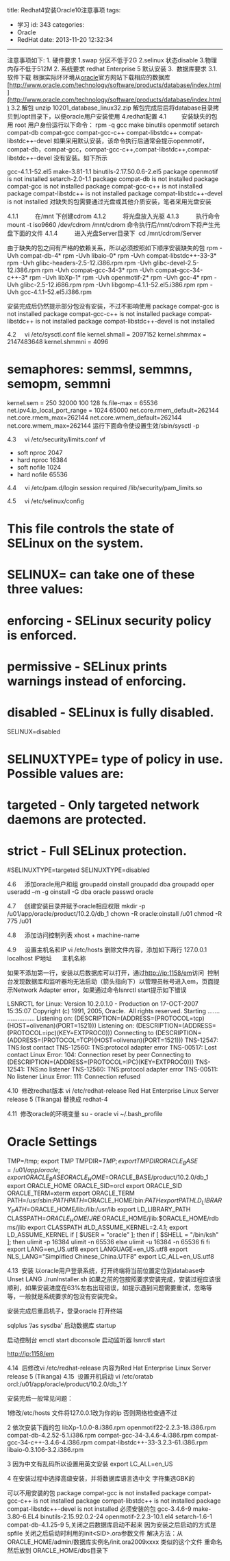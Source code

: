 title: Redhat4安装Oracle10注意事项
tags:
  - 学习
id: 343
categories:
  - Oracle
  - RedHat
date: 2013-11-20 12:32:34
---

<span style="font-size:14px">注意事项如下:
1\. 硬件要求
1.swap 分区不低于2G
2.selinux 状态disable
3.物理内存不低于512M
2\. 系统要求
redhat Enterprise 5 默认安装
3\.  数据库要求
3.1.软件下载
根据实际环环境从[oracle](http://www.itpub.net/pubtree/?node=1)官方网站下载相应的数据库
[http://www.oracle.com/technology/software/products/database/index.html](http://www.oracle.com/technology/software/products/database/index.html)
3.2.解包
unzip 10201_database_linux32.zip
解包完成后后将database目录拷贝到/opt目录下，以便oracle用户安装使用
4.redhat配置
4.1         安装缺失的包
用 root 用户身份运行以下命令：
rpm -q gcc make binutils openmotif setarch compat-db compat-gcc compat-gcc-c++ compat-libstdc++ compat-libstdc++-devel
如果采用默认安装，该命令执行后通常会提示openmotif，compat-db，compat-gcc，compat-gcc-c++,compat-libstdc++,compat-libstdc++-devel 没有安装。如下所示

gcc-4.1.1-52.el5
make-3.81-1.1
binutils-2.17.50.0.6-2.el5
package openmotif is not installed
setarch-2.0-1.1
package compat-db is not installed
package compat-gcc is not installed
package compat-gcc-c++ is not installed
package compat-libstdc++ is not installed
package compat-libstdc++-devel is not installed
对缺失的包需要通过光盘或其他介质安装，笔者采用光盘安装

4.1.1          在/mnt 下创建cdrom
4.1.2          将光盘放入光驱
4.1.3          执行命令 mount -t iso9660 /dev/cdrom /mnt/cdrom
命令执行后/mnt/cdrom下将产生光盘下面的文件
4.1.4          进入光盘Server目录下  cd /mnt/cdrom/Server

由于缺失的包之间有严格的依赖关系，所以必须按照如下顺序安装缺失的包
rpm -Uvh compat-db-4*
rpm -Uvh libaio-0*
rpm -Uvh compat-libstdc++-33-3*
rpm -Uvh glibc-headers-2.5-12.i386.rpm
rpm -Uvh glibc-devel-2.5-12.i386.rpm
rpm -Uvh compat-gcc-34-3*
rpm -Uvh compat-gcc-34-c++-3*
rpm -Uvh libXp-1*
rpm -Uvh openmotif-2*
rpm -Uvh gcc-4*
rpm -Uvh glibc-2.5-12.i686.rpm
rpm -Uvh libgomp-4.1.1-52.el5.i386.rpm
rpm -Uvh gcc-4.1.1-52.el5.i386.rpm

安装完成后仍然提示部分包没有安装，不过不影响使用
package compat-gcc is not installed
package compat-gcc-c++ is not installed
package compat-libstdc++ is not installed
package compat-libstdc++-devel is not installed

4.2     vi /etc/sysctl.conf file
kernel.shmall = 2097152
kernel.shmmax = 2147483648
kernel.shmmni = 4096
# semaphores: semmsl, semmns, semopm, semmni
kernel.sem = 250 32000 100 128
fs.file-max = 65536
net.ipv4.ip_local_port_range = 1024 65000
net.core.rmem_default=262144
net.core.rmem_max=262144
net.core.wmem_default=262144
net.core.wmem_max=262144
运行下面命令使设置生效/sbin/sysctl -p

4.3     vi /etc/security/limits.conf vf
* soft nproc 2047
* hard nproc 16384
* soft nofile 1024
* hard nofile 65536

4.4     vi /etc/pam.d/login
session required /lib/security/pam_limits.so

4.5     vi /etc/selinux/config
# This file controls the state of SELinux on the system.
# SELINUX= can take one of these three values:
# enforcing - SELinux security policy is enforced.
# permissive - SELinux prints warnings instead of enforcing.
# disabled - SELinux is fully disabled.
SELINUX=disabled
# SELINUXTYPE= type of policy in use. Possible values are:
# targeted - Only targeted network daemons are protected.
# strict - Full SELinux protection.
#SELINUXTYPE=targeted
SELINUXTYPE=disabled

4.6     添加oracle用户和组
groupadd oinstall
groupadd dba
groupadd oper
useradd –m -g oinstall -G dba oracle
passwd oracle

4.7     创建安装目录并赋予oracle相应权限
mkdir -p /u01/app/oracle/product/10.2.0/db_1
chown -R oracle:oinstall /u01
chmod -R 775 /u01

4.8     添加访问控制列表
xhost + machine-name

4.9     设置主机名和IP
vi /etc/hosts
删除文件内容，添加如下两行
127.0.0.1    localhost
IP地址      主机名称

如果不添加第一行，安装以后数据库可以打开，通过[http://ip:1158/em](http://ip:1158/em)访问  控制台发现数据库和监听器均无法启动（箭头指向下）以管理员帐号进入em，页面提示Network Adapter error，如果通过命令lsnrctl start提示如下错误

LSNRCTL for Linux: Version 10.2.0.1.0 - Production on 17-OCT-2007 15:35:07
Copyright (c) 1991, 2005, Oracle.  All rights reserved.
Starting .......
................
Listening on: (DESCRIPTION=(ADDRESS=(PROTOCOL=tcp)(HOST=olivenan)(PORT=1521)))
Listening on: (DESCRIPTION=(ADDRESS=(PROTOCOL=ipc)(KEY=EXTPROC0)))
Connecting to (DESCRIPTION=(ADDRESS=(PROTOCOL=TCP)(HOST=olivenan)(PORT=1521)))
TNS-12547: TNS:lost contact
TNS-12560: TNS:protocol adapter error
TNS-00517: Lost contact
Linux Error: 104: Connection reset by peer
Connecting to (DESCRIPTION=(ADDRESS=(PROTOCOL=IPC)(KEY=EXTPROC0)))
TNS-12541: TNS:no listener
TNS-12560: TNS:protocol adapter error
TNS-00511: No listener
Linux Error: 111: Connection refused

4.10  修改redhat版本
vi /etc/redhat-release
Red Hat Enterprise Linux Server release 5 (Tikanga) 替换成 redhat-4

4.11  修改oracle的环境变量
su - oracle
vi ~/.bash_profile
# Oracle Settings
TMP=/tmp; export TMP
TMPDIR=$TMP; export TMPDIR
ORACLE_BASE=/u01/app/oracle; export ORACLE_BASE
ORACLE_HOME=$ORACLE_BASE/product/10.2.0/db_1
export ORACLE_HOME
ORACLE_SID=orcl
export ORACLE_SID
ORACLE_TERM=xterm
export ORACLE_TERM
PATH=/usr/sbin:$PATH
PATH=$ORACLE_HOME/bin:$PATH
export PATH
LD_LIBRARY_PATH=$ORACLE_HOME/lib:/lib:/usr/lib
export LD_LIBRARY_PATH
CLASSPATH=$ORACLE_HOME/JRE:$ORACLE_HOME/jlib:$ORACLE_HOME/rdbms/jlib
export CLASSPATH
#LD_ASSUME_KERNEL=2.4.1; export LD_ASSUME_KERNEL
if [ $USER = "oracle" ]; then
if [ $SHELL = "/bin/ksh" ]; then
ulimit -p 16384
ulimit -n 65536
else
ulimit -u 16384 -n 65536
fi
fi
export LANG=en_US.utf8
export LANGUAGE=en_US.utf8
export NLS_LANG="Simplified Chinese_China.UTF8"
export LC_ALL=en_US.utf8

4.13  安装
以oracle用户登录系统，打开终端将当前位置定位到database中
Unset LANG
./runInstaller.sh
如果之前的包按照要求安装完成，安装过程应该很顺利，如果安装进度在63%左右出现错误，如提示遇到问题需要重试，忽略等等，一般就是系统要求的包没有安装完全。

安装完成后重启机子，登录oracle 打开终端

sqlplus ‘/as sysdba'
启动数据库
startup

启动控制台
emctl start dbconsole
启动监听器
lsnrctl start

[http://ip:1158/em](http://ip:1158/em)

4.14  后修改vi /etc/redhat-release 内容为Red Hat Enterprise Linux Server release 5 (Tikanga)
4.15  设置开机启动
vi /etc/oratab
orcl:/u01/app/oracle/product/10.2.0/db_1:Y

安装完后一般常见问题：

1修改/etc/hosts 文件将127.0.0.1改为你的ip 否则网络检查通不过

2 依次安装下面的包 libXp-1.0.0-8.i386.rpm openmotif22-2.2.3-18.i386.rpm compat-db-4.2.52-5.1.i386.rpm compat-gcc-34-3.4.6-4.i386.rpm compat-gcc-34-c++-3.4.6-4.i386.rpm compat-libstdc++-33-3.2.3-61.i386.rpm libaio-0.3.106-3.2.i386.rpm

3 因为中文有乱码所以设置用英文安装 export LC_ALL=en_US

4 在安装过程中选择高级安装，并将数据库语言选中文 字符集选GBK的

可以不用安装的包
package compat-gcc is not installed
package compat-gcc-c++ is not installed
package compat-libstdc++ is not installed
package compat-libstdc++-devel is not installed
必须安装的包
gcc-3.4.6-9
make-3.80-6.EL4
binutils-2.15.92.0.2-24
openmotif-2.2.3-10.1.el4
setarch-1.6-1
compat-db-4.1.25-9
5,关闭之后数据库启动不起来 因为安装之后启动的方式是spfile
关闭之后启动时利用的init&lt;SID&gt;.ora参数文件
解决方法：从ORACLE_HOME/admin/数据库实例名/init.ora2009xxxx 类似的这个文件 重命名 然后放到 ORACLE_HOME/dbs目录下</span>